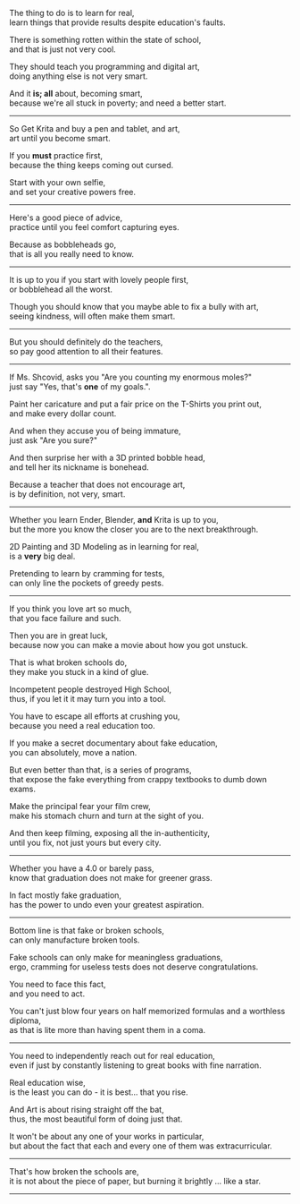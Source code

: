 The thing to do is to learn for real,\
learn things that provide results despite education's faults.

There is something rotten within the state of school,\
and that is just not very cool.

They should teach you programming and digital art,\
doing anything else is not very smart.

And it **is; all** about, becoming smart,\
because we're all stuck in poverty; and need a better start.

---

So Get Krita and buy a pen and tablet, and art,\
art until you become smart.

If you **must** practice first,\
because the thing keeps coming out cursed.

Start with your own selfie,\
and set your creative powers free.

---

Here's a good piece of advice,\
practice until you feel comfort capturing eyes.

Because as bobbleheads go,\
that is all you really need to know.

---

It is up to you if you start with lovely people first,\
or bobblehead all the worst.

Though you should know that you maybe able to fix a bully with art,\
seeing kindness, will often make them smart.

---

But you should definitely do the teachers,\
so pay good attention to all their features.

---

If Ms. Shcovid, asks you "Are you counting my enormous moles?"\
just say "Yes, that's **one** of my goals.".

Paint her caricature and put a fair price on the T-Shirts you print out,\
and make every dollar count.

And when they accuse you of being immature,\
just ask "Are you sure?"

And then surprise her with a 3D printed bobble head,\
and tell her its nickname is bonehead.

Because a teacher that does not encourage art,\
is by definition, not very, smart.

---

Whether you learn Ender, Blender, **and** Krita is up to you,\
but the more you know the closer you are to the next breakthrough.

2D Painting and 3D Modeling as in learning for real,\
is a **very** big deal.

Pretending to learn by cramming for tests,\
can only line the pockets of greedy pests.

---

If you think you love art so much,\
that you face failure and such.

Then you are in great luck,\
because now you can make a movie about how you got unstuck.

That is what broken schools do,\
they make you stuck in a kind of glue.

Incompetent people destroyed High School,\
thus, if you let it it may turn you into a tool.

You have to escape all efforts at crushing you,\
because you need a real education too.

If you make a secret documentary about fake education,\
you can absolutely, move a nation.

But even better than that, is a series of programs,\
that expose the fake everything from crappy textbooks to dumb down exams.

Make the principal fear your film crew,\
make his stomach churn and turn at the sight of you.

And then keep filming, exposing all the in-authenticity,\
until you fix, not just yours but every city.

---

Whether you have a 4.0 or barely pass,\
know that graduation does not make for greener grass.

In fact mostly fake graduation,\
has the power to undo even your greatest aspiration.

---

Bottom line is that fake or broken schools,\
can only manufacture broken tools.

Fake schools can only make for meaningless graduations,\
ergo, cramming for useless tests does not deserve congratulations.

You need to face this fact,\
and you need to act.

You can't just blow four years on half memorized formulas and a worthless diploma,\
as that is lite more than having spent them in a coma.

---

You need to independently reach out for real education,\
even if just by constantly listening to great books with fine narration.

Real education wise,\
is the least you can do - it is best... that you rise.

And Art is about rising straight off the bat,\
thus, the most beautiful form of doing just that.

It won't be about any one of your works in particular,\
but about the fact that each and every one of them was extracurricular.

---

That's how broken the schools are,\
it is not about the piece of paper, but burning it brightly ... like a star.

---
